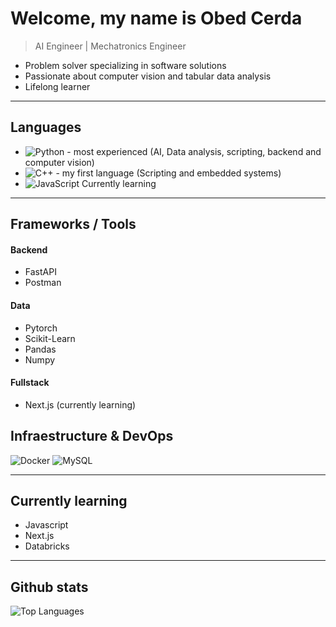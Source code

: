 # Welcome, my name is Obed Cerda

> AI Engineer | Mechatronics Engineer
- Problem solver specializing in software solutions
- Passionate about computer vision and tabular data analysis
- Lifelong learner

---

## Languages

- ![Python - most experienced](https://img.shields.io/badge/-Python-3776AB?style=flat&logo=python&logoColor=white) (AI, Data analysis, scripting, backend and computer vision)
- ![C++ - my first language](https://img.shields.io/badge/-C++-00599C?style=flat&logo=c%2B%2B&logoColor=white) (Scripting and embedded systems) 
- ![JavaScript](https://img.shields.io/badge/-JavaScript-F7DF1E?style=flat&logo=javascript&logoColor=black) Currently learning
---
## Frameworks / Tools
#### Backend 
- FastAPI
- Postman
#### Data
- Pytorch
- Scikit-Learn
- Pandas
- Numpy
#### Fullstack 
- Next.js (currently learning) 
## Infraestructure & DevOps
![Docker](https://img.shields.io/badge/-Docker-2496ED?style=flat&logo=docker&logoColor=white)
![MySQL](https://img.shields.io/badge/-MySQL-4479A1?style=flat&logo=mysql&logoColor=white)

---
## Currently learning
- Javascript
- Next.js
- Databricks
---

## Github stats

<!--[![GitHub stats](https://github-readme-stats.vercel.app/api?username=obedcerda&show_icons=true&theme=radical&hide=contribs,prs)](https://github.com/obedcerda)-->

![Top Languages](https://github-readme-stats.vercel.app/api/top-langs/?username=obedcerda&layout=compact&theme=radical)

<!--
**ObedCerda/obedcerda** is a ✨ _special_ ✨ repository because its `README.md` (this file) appears on your GitHub profile.

Here are some ideas to get you started:

- 🔭 I’m currently working on ...
- 🌱 I’m currently learning ...
- 👯 I’m looking to collaborate on ...
- 🤔 I’m looking for help with ...
- 💬 Ask me about ...
- 📫 How to reach me: ...
- 😄 Pronouns: ...
- ⚡ Fun fact: ...
-->
